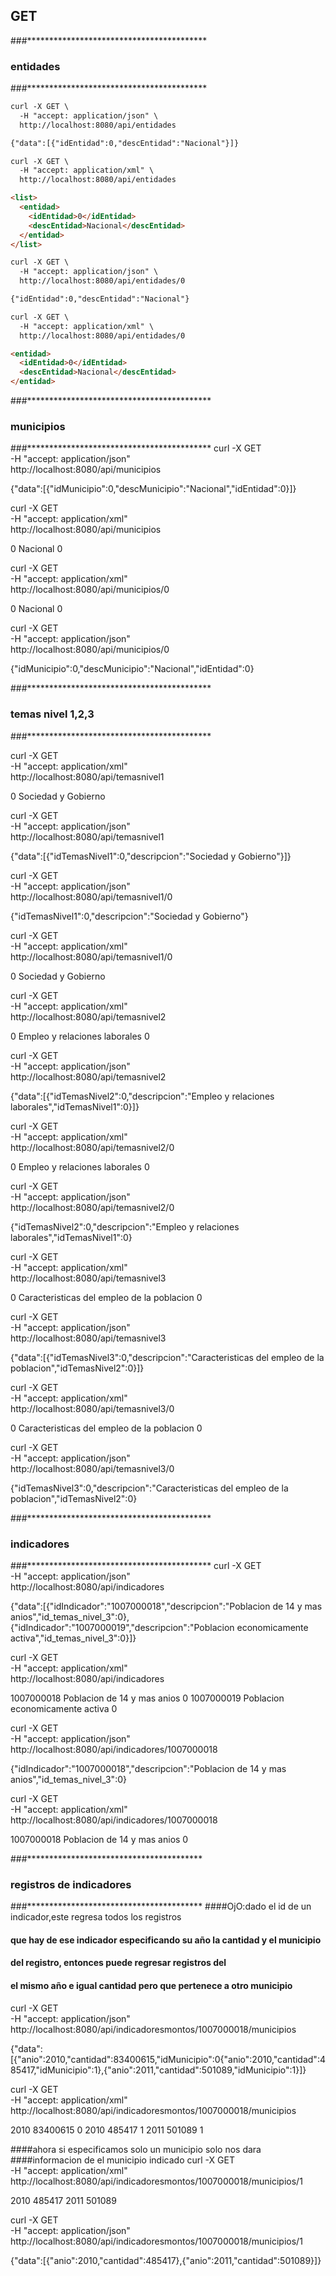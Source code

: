 
##		   GET


###*****************************************
###		entidades
###*****************************************
```html
curl -X GET \
  -H "accept: application/json" \
  http://localhost:8080/api/entidades

{"data":[{"idEntidad":0,"descEntidad":"Nacional"}]}

curl -X GET \
  -H "accept: application/xml" \
  http://localhost:8080/api/entidades

<list>
  <entidad>
    <idEntidad>0</idEntidad>
    <descEntidad>Nacional</descEntidad>
  </entidad>
</list>

curl -X GET \
  -H "accept: application/json" \
  http://localhost:8080/api/entidades/0

{"idEntidad":0,"descEntidad":"Nacional"}

curl -X GET \
  -H "accept: application/xml" \
  http://localhost:8080/api/entidades/0

<entidad>
  <idEntidad>0</idEntidad>
  <descEntidad>Nacional</descEntidad>
</entidad>
```
###******************************************
###		municipios
###******************************************
curl -X GET \
  -H "accept: application/json" \
  http://localhost:8080/api/municipios

{"data":[{"idMunicipio":0,"descMunicipio":"Nacional","idEntidad":0}]}

curl -X GET \
  -H "accept: application/xml" \
  http://localhost:8080/api/municipios

<list>
  <municipio>
    <idMunicipio>0</idMunicipio>
    <descMunicipio>Nacional</descMunicipio>
    <idEntidad>0</idEntidad>
  </municipio>
</list>

curl -X GET \
  -H "accept: application/xml" \
  http://localhost:8080/api/municipios/0

<municipio>
  <idMunicipio>0</idMunicipio>
  <descMunicipio>Nacional</descMunicipio>
  <idEntidad>0</idEntidad>
</municipio>

curl -X GET \
  -H "accept: application/json" \
  http://localhost:8080/api/municipios/0

{"idMunicipio":0,"descMunicipio":"Nacional","idEntidad":0}

###******************************************
###		temas nivel 1,2,3
###******************************************

curl -X GET \
  -H "accept: application/xml" \
  http://localhost:8080/api/temasnivel1

<list>
  <Temas-Nivel-1>
    <idTemasNivel1>0</idTemasNivel1>
    <descripcion>Sociedad y Gobierno</descripcion>
  </Temas-Nivel-1>
</list>

curl -X GET \
  -H "accept: application/json" \
  http://localhost:8080/api/temasnivel1

{"data":[{"idTemasNivel1":0,"descripcion":"Sociedad y Gobierno"}]}

curl -X GET \
  -H "accept: application/json" \
  http://localhost:8080/api/temasnivel1/0

{"idTemasNivel1":0,"descripcion":"Sociedad y Gobierno"}

curl -X GET \
  -H "accept: application/xml" \
  http://localhost:8080/api/temasnivel1/0

<Tema-Nivel-1>
  <idTemasNivel1>0</idTemasNivel1>
  <descripcion>Sociedad y Gobierno</descripcion>
</Tema-Nivel-1>

curl -X GET \
  -H "accept: application/xml" \
  http://localhost:8080/api/temasnivel2

<list>
  <tema-nivel-2>
    <idTemasNivel2>0</idTemasNivel2>
    <descripcion>Empleo y relaciones laborales</descripcion>
    <idTemasNivel1>0</idTemasNivel1>
  </tema-nivel-2>
</list>

curl -X GET \
  -H "accept: application/json" \
  http://localhost:8080/api/temasnivel2

{"data":[{"idTemasNivel2":0,"descripcion":"Empleo y relaciones laborales","idTemasNivel1":0}]}

curl -X GET \
  -H "accept: application/xml" \
  http://localhost:8080/api/temasnivel2/0

<Tema-Nivel-2>
  <idTemasNivel2>0</idTemasNivel2>
  <descripcion>Empleo y relaciones laborales</descripcion>
  <idTemasNivel1>0</idTemasNivel1>
</Tema-Nivel-2>

curl -X GET \
  -H "accept: application/json" \
  http://localhost:8080/api/temasnivel2/0

{"idTemasNivel2":0,"descripcion":"Empleo y relaciones laborales","idTemasNivel1":0}

curl -X GET \
  -H "accept: application/xml" \
  http://localhost:8080/api/temasnivel3

<list>
  <tema-nivel-3>
    <idTemasNivel3>0</idTemasNivel3>
    <descripcion>Caracteristicas del empleo de la poblacion</descripcion>
    <idTemasNivel2>0</idTemasNivel2>
  </tema-nivel-3>
</list>

curl -X GET \
  -H "accept: application/json" \
  http://localhost:8080/api/temasnivel3

{"data":[{"idTemasNivel3":0,"descripcion":"Caracteristicas del empleo de la poblacion","idTemasNivel2":0}]}

curl -X GET \
  -H "accept: application/xml" \
  http://localhost:8080/api/temasnivel3/0

<Tema-Nivel-3>
  <idTemasNivel3>0</idTemasNivel3>
  <descripcion>Caracteristicas del empleo de la poblacion</descripcion>
  <idTemasNivel2>0</idTemasNivel2>
</Tema-Nivel-3>

curl -X GET \
  -H "accept: application/json" \
  http://localhost:8080/api/temasnivel3/0

{"idTemasNivel3":0,"descripcion":"Caracteristicas del empleo de la poblacion","idTemasNivel2":0}

###******************************************
###		indicadores
###******************************************
curl -X GET \
  -H "accept: application/json" \
  http://localhost:8080/api/indicadores

{"data":[{"idIndicador":"1007000018","descripcion":"Poblacion de 14 y mas anios","id_temas_nivel_3":0},{"idIndicador":"1007000019","descripcion":"Poblacion economicamente activa","id_temas_nivel_3":0}]}

curl -X GET \
  -H "accept: application/xml" \
  http://localhost:8080/api/indicadores

<list>
  <indicador>
    <idIndicador>1007000018</idIndicador>
    <descripcion>Poblacion de 14 y mas anios</descripcion>
    <id_temas_nivel_3>0</id_temas_nivel_3>
  </indicador>
  <indicador>
    <idIndicador>1007000019</idIndicador>
    <descripcion>Poblacion economicamente activa</descripcion>
    <id_temas_nivel_3>0</id_temas_nivel_3>
  </indicador>
</list>

curl -X GET \
  -H "accept: application/json" \
  http://localhost:8080/api/indicadores/1007000018

{"idIndicador":"1007000018","descripcion":"Poblacion de 14 y mas anios","id_temas_nivel_3":0}

curl -X GET \
  -H "accept: application/xml" \
  http://localhost:8080/api/indicadores/1007000018

<indicador>
  <idIndicador>1007000018</idIndicador>
  <descripcion>Poblacion de 14 y mas anios</descripcion>
  <id_temas_nivel_3>0</id_temas_nivel_3>
</indicador>

###****************************************
###     registros de indicadores
###****************************************
####OjO:dado el id de un indicador,este regresa todos los registros
#### que hay de ese indicador especificando su año la cantidad y el municipio
#### del registro, entonces puede regresar registros del 
#### el mismo año e igual cantidad pero que pertenece a otro municipio

curl -X GET \
  -H "accept: application/json" \
  http://localhost:8080/api/indicadoresmontos/1007000018/municipios

{"data":[{"anio":2010,"cantidad":83400615,"idMunicipio":0{"anio":2010,"cantidad":485417,"idMunicipio":1},{"anio":2011,"cantidad":501089,"idMunicipio":1}]}

curl -X GET \
  -H "accept: application/xml" \
  http://localhost:8080/api/indicadoresmontos/1007000018/municipios

<list>
  <registro>
    <anio>2010</anio>
    <cantidad>83400615</cantidad>
    <idMunicipio>0</idMunicipio>
  </registro>
  <registro>
    <anio>2010</anio>
    <cantidad>485417</cantidad>
    <idMunicipio>1</idMunicipio>
  </registro>
  <registro>
    <anio>2011</anio>
    <cantidad>501089</cantidad>
    <idMunicipio>1</idMunicipio>
  </registro>
</list>

####ahora si especificamos solo un municipio solo nos dara
####informacion de el municipio indicado
curl -X GET \
  -H "accept: application/xml" \
  http://localhost:8080/api/indicadoresmontos/1007000018/municipios/1

<list>
  <registro>
    <anio>2010</anio>
    <cantidad>485417</cantidad>
  </registro>
  <registro>
    <anio>2011</anio>
    <cantidad>501089</cantidad>
  </registro>
</list>

curl -X GET \
  -H "accept: application/json" \
  http://localhost:8080/api/indicadoresmontos/1007000018/municipios/1

{"data":[{"anio":2010,"cantidad":485417},{"anio":2011,"cantidad":501089}]}
